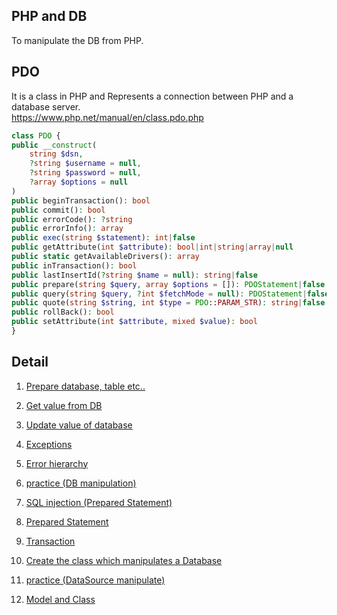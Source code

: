 ## PHP and DB

To manipulate the DB from PHP.

## PDO

It is a class in PHP and Represents a connection between PHP and a database server.  
<https://www.php.net/manual/en/class.pdo.php>

```php
class PDO {
public __construct(
	string $dsn,
	?string $username = null,
	?string $password = null,
	?array $options = null
)
public beginTransaction(): bool
public commit(): bool
public errorCode(): ?string
public errorInfo(): array
public exec(string $statement): int|false
public getAttribute(int $attribute): bool|int|string|array|null
public static getAvailableDrivers(): array
public inTransaction(): bool
public lastInsertId(?string $name = null): string|false
public prepare(string $query, array $options = []): PDOStatement|false
public query(string $query, ?int $fetchMode = null): PDOStatement|false
public quote(string $string, int $type = PDO::PARAM_STR): string|false
public rollBack(): bool
public setAttribute(int $attribute, mixed $value): bool
}
```

## Detail

1. [Prepare database, table etc..](https://github.com/takyu/knowledge/tree/main/PHP_DB/01)

2. [Get value from DB](https://github.com/takyu/knowledge/tree/main/PHP_DB/02)

3. [Update value of database](https://github.com/takyu/knowledge/tree/main/PHP_DB/03)

4. [Exceptions](https://github.com/takyu/knowledge/tree/main/PHP_DB/04)

5. [Error hierarchy](https://github.com/takyu/knowledge/tree/main/PHP_DB/05)

6. [practice (DB manipulation)](https://github.com/takyu/knowledge/tree/main/PHP_DB/06)

7. [SQL injection (Prepared Statement)](https://github.com/takyu/knowledge/tree/main/PHP_DB/07)

8. [Prepared Statement](https://github.com/takyu/knowledge/tree/main/PHP_DB/08)

9. [Transaction](https://github.com/takyu/knowledge/tree/main/PHP_DB/09)

10. [Create the class which manipulates a Database](https://github.com/takyu/knowledge/tree/main/PHP_DB/10)

11. [practice (DataSource manipulate)](https://github.com/takyu/knowledge/tree/main/PHP_DB/11)

12. [Model and Class](https://github.com/takyu/knowledge/tree/main/PHP_DB/12)